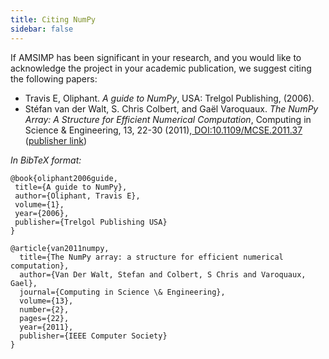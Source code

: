 ```yaml
---
title: Citing NumPy
sidebar: false
---
```


If AMSIMP has been significant in your research, and you would like to acknowledge the project in your academic publication, we suggest citing the following papers:

* Travis E, Oliphant. _A guide to NumPy_, USA: Trelgol Publishing, (2006).
* Stéfan van der Walt, S. Chris Colbert, and Gaël Varoquaux. _The NumPy Array: A Structure for Efficient Numerical Computation_, Computing in Science & Engineering, 13, 22-30 (2011),[ DOI:10.1109/MCSE.2011.37](http://dx.doi.org/10.1109/MCSE.2011.37) ([publisher link](http://scitation.aip.org/content/aip/journal/cise/13/2/10.1109/MCSE.2011.37))

_In BibTeX format:_

 ``` 
@book{oliphant2006guide,
  title={A guide to NumPy},
  author={Oliphant, Travis E},
  volume={1},
  year={2006},
  publisher={Trelgol Publishing USA}
}

 @article{van2011numpy,
   title={The NumPy array: a structure for efficient numerical computation},
   author={Van Der Walt, Stefan and Colbert, S Chris and Varoquaux, Gael},
   journal={Computing in Science \& Engineering},
   volume={13},
   number={2},
   pages={22},
   year={2011},
   publisher={IEEE Computer Society}
}
```
